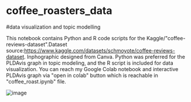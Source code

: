 # coffee_roasters_data
#data visualization and topic modelling

This notebook contains Python and R code scripts for the Kaggle/"coffee-reviews-dataset".Dataset source:https://www.kaggle.com/datasets/schmoyote/coffee-reviews-dataset. Inphographic designed from Canva.
Python was preferred for the PLDAvis graph in topic modeling, and the R script is included for data visualization. You can reach my Google Colab notebook and interactive PLDAvis graph via "open in colab" button which is reachable in "coffee_roast.ipynb" file.

![image](https://github.com/dataseda/coffee_roasters_data/assets/128044587/27c39618-fa60-4560-a5c3-4ccd304b6660)


